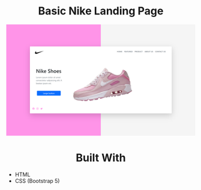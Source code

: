 ﻿<center> <h1>Basic Nike Landing Page</h1> </center>

![](https://github.com/HassenH1/nike-landing-page/blob/main/images/nike-landing-page.PNG?raw=true)

<center> <h1>Built With</h1> </center>

- HTML
- CSS (Bootstrap 5)

